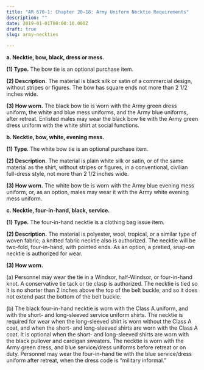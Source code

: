 ```yaml
---
title: "AR 670-1: Chapter 20-18: Army Uniform Necktie Requirements"
description: ""
date: 2019-01-01T00:00:10.000Z
draft: true
slug: army-neckties

---
```


<strong>a. Necktie, bow, black, dress or mess.</strong>

<strong>(1) Type.</strong> The bow tie is an optional purchase item.

<strong>(2) Description.</strong> The material is black silk or satin of a commercial design, without stripes or figures. The bow has square ends not more than 2 1/2 inches wide.

<strong>(3) How worn.</strong> The black bow tie is worn with the Army green dress uniform, the white and blue mess uniforms, and the Army blue uniforms, after retreat. Enlisted males may wear the black bow tie with the Army green dress uniform with the white shirt at social functions.

<strong>b. Necktie, bow, white, evening mess.</strong>

<strong>(1) Type</strong>. The white bow tie is an optional purchase item.

<strong>(2) Description.</strong> The material is plain white silk or satin, or of the same material as the shirt, without stripes or figures, in a conventional, civilian full-dress style, not more than 2 1/2 inches wide.

<strong>(3) How worn.</strong> The white bow tie is worn with the Army blue evening mess uniform, or, as an option, males may wear it with the Army white evening mess uniform.

<strong>c. Necktie, four-in-hand, black, service.</strong>

<strong>(1) Type.</strong> The four-in-hand necktie is a clothing bag issue item.

<strong>(2) Description.</strong> The material is polyester, wool, tropical, or a similar type of woven fabric; a knitted fabric necktie also is authorized. The necktie will be two-fold, four-in-hand, with pointed ends. As an option, a pretied, snap-on necktie is authorized for wear.

<strong>(3) How worn.</strong>

(a) Personnel may wear the tie in a Windsor, half-Windsor, or four-in-hand knot. A conservative tie tack or tie clasp is authorized. The necktie is tied so it is no shorter than 2 inches above the top of the belt buckle, and so it does not extend past the bottom of the belt buckle.

(b) The black four-in-hand necktie is worn with the Class A uniform, and with the short- and long-sleeved service uniform shirts. The necktie is required for wear when the long-sleeved shirt is worn without the Class A coat, and when the short- and long-sleeved shirts are worn with the Class A coat. It is optional when the short- and long-sleeved shirts are worn with the black pullover and cardigan sweaters. The necktie is worn with the Army green dress, and blue service/dress uniforms before retreat or on duty. Personnel may wear the four-in-hand tie with the blue service/dress uniform after retreat, when the dress code is “military informal.”
